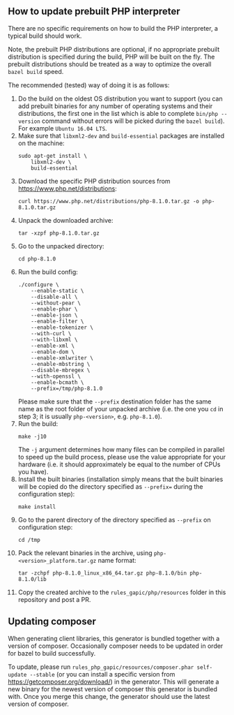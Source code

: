 ## How to update prebuilt PHP interpreter

There are no specific requirements on how to build the PHP interpreter, a typical build should work.

Note, the prebuilt PHP distributions are optional, if no appropriate prebuilt distribution is specified during the build, PHP will be built on the fly. The prebuilt distributions should be treated as a way to optimize the overall `bazel build` speed.

The recommended (tested) way of doing it is as follows:

1. Do the build on the oldest OS distribution you want to support (you can add prebuilt binaries for any number of operating systems and their distributions, the first one in the list which is able to complete `bin/php --version` command without errors will be picked during the `bazel build`). For example `Ubuntu 16.04 LTS`.
2. Make sure that `libxml2-dev` and `build-essential` packages are installed on the machine:
    ```
    sudo apt-get install \
        libxml2-dev \
        build-essential
   ```
3. Download the specific PHP distribution sources from https://www.php.net/distributions:
    ```
    curl https://www.php.net/distributions/php-8.1.0.tar.gz -o php-8.1.0.tar.gz
    ```
4. Unpack the downloaded archive:
    ```
    tar -xzpf php-8.1.0.tar.gz
    ```
5. Go to the unpacked directory:
    ```
    cd php-8.1.0
    ```
6. Run the build config:
    ```
    ./configure \
        --enable-static \
        --disable-all \
        --without-pear \
        --enable-phar \
        --enable-json \
        --enable-filter \
        --enable-tokenizer \
        --with-curl \
        --with-libxml \
        --enable-xml \
        --enable-dom \
        --enable-xmlwriter \
        --enable-mbstring \
        --disable-mbregex \
        --with-openssl \
        --enable-bcmath \
        --prefix=/tmp/php-8.1.0
    ```
    Please make sure that the `--prefix` destination folder has the same name as the root folder of your unpacked archive (i.e. the one you `cd` in step 3; it is usually `php-<version>`, e.g. `php-8.1.0`).
7. Run the build:
    ```
    make -j10
    ```
    The `-j` argument determines how many files can be compiled in parallel to speed up the build process, please use the value appropriate for your hardware (i.e. it should approximately be equal to the number of CPUs you have).
8. Install the built binaries (installation simply means that the built binaries will be copied do the directory specified as `--prefix=` during the configuration step):
    ```
    make install
    ```
9. Go to the parent directory of the directory specified as `--prefix` on configuration step:
    ```
    cd /tmp
    ```
10. Pack the relevant binaries in the archive, using `php-<version>_platform.tar.gz` name format:
    ```
    tar -zchpf php-8.1.0_linux_x86_64.tar.gz php-8.1.0/bin php-8.1.0/lib
    ```
11. Copy the created archive to the `rules_gapic/php/resources` folder in this repository and post a PR.

## Updating composer

When generating client libraries, this generator is bundled together with a version of composer. Occasionally composer needs to be updated in order for bazel to build successfully.

To update, please run `rules_php_gapic/resources/composer.phar self-update --stable` (or you can install a specific version from https://getcomposer.org/download/) in the generator. This will generate a new binary for the newest version of composer this generator is bundled with. Once you merge this change, the generator should use the latest version of composer.